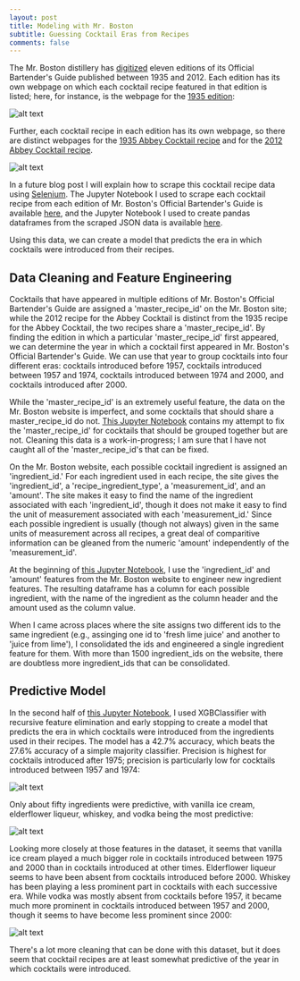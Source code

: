 ```yaml
---
layout: post
title: Modeling with Mr. Boston
subtitle: Guessing Cocktail Eras from Recipes
comments: false
---
```


The Mr. Boston distillery has [digitized](https://mrbostondrinks.com/discover) eleven editions of its Official Bartender's Guide published between 1935 and 2012. Each edition has its own webpage on which each cocktail recipe featured in that edition is listed; here, for instance, is the webpage for the [1935 edition](https://mrbostondrinks.com/books/old-mr-boston-deluxe-official-bartenders-guide-1935):

![alt text](/img/Mr_Boston_1935_Edition.png "Mr. Boston 1935 Edition")

 Further, each cocktail recipe in each edition has its own webpage, so there are distinct webpages for the [1935 Abbey Cocktail recipe](https://mrbostondrinks.com/recipes/abbey-cocktail-1935) and for the [2012 Abbey Cocktail recipe](https://mrbostondrinks.com/recipes/abbey-cocktail).

![alt text](/img/Abbey_Cocktail_1935_Edition.png "Abbey Cocktail 1935 Edition")

In a future blog post I will explain how to scrape this cocktail recipe data using [Selenium](https://pypi.org/project/selenium/). The Jupyter Notebook I used to scrape each cocktail recipe from each edition of Mr. Boston's Official Bartender's Guide is available [here](https://github.com/nrvanwyck/DS-Unit-2-Sprint-4-Predictive-Modeling-Project/blob/master/Web-Scraping%20Mr.%20Boston.ipynb), and the Jupyter Notebook I used to create pandas dataframes from the scraped JSON data is available [here](https://github.com/nrvanwyck/DS-Unit-2-Sprint-4-Predictive-Modeling-Project/blob/master/Creating%20Cocktail%20DataFrames%20from%20JSON.ipynb).

Using this data, we can create a model that predicts the era in which cocktails were introduced from their recipes.

## Data Cleaning and Feature Engineering

Cocktails that have appeared in multiple editions of Mr. Boston's Official Bartender's Guide are assigned a 'master_recipe_id' on the Mr. Boston site; while the 2012 recipe for the Abbey Cocktail is distinct from the 1935 recipe for the Abbey Cocktail, the two recipes share a 'master_recipe_id'. By finding the edition in which a particular 'master_recipe_id' first appeared, we can determine the year in which a cocktail first appeared in Mr. Boston's Official Bartender's Guide. We can use that year to group cocktails into four different eras: cocktails introduced before 1957, cocktails introduced between 1957 and 1974, cocktails introduced between 1974 and 2000, and cocktails introduced after 2000.

While the 'master_recipe_id' is an extremely useful feature, the data on the Mr. Boston website is imperfect, and some cocktails that should share a master_recipe_id do not. [This Jupyter Notebook](https://github.com/nrvanwyck/DS-Unit-2-Sprint-4-Predictive-Modeling-Project/blob/master/Cleaning%20Mr.%20Boston%20Cocktail%20Data.ipynb) contains my attempt to fix the 'master_recipe_id' for cocktails that should be grouped together but are not. Cleaning this data is a work-in-progress; I am sure that I have not caught all of the 'master_recipe_id's that can be fixed.

On the Mr. Boston website, each possible cocktail ingredient is assigned an 'ingredient_id.' For each ingredient used in each recipe, the site gives the 'ingredient_id', a 'recipe_ingredient_type', a 'measurement_id', and an 'amount'. The site makes it easy to find the name of the ingredient associated with each 'ingredient_id', though it does not make it easy to find the unit of measurement associated with each 'measurement_id.' Since each possible ingredient is usually (though not always) given in the same units of measurement across all recipes, a great deal of comparitive information can be gleaned from the numeric 'amount' independently of the 'measurement_id'.

At the beginning of [this Jupyter Notebook](https://github.com/nrvanwyck/DS-Unit-2-Sprint-4-Predictive-Modeling-Project/blob/master/Predictive%20Model%20for%20Mr.%20Boston%20Cocktail%20Dataset.ipynb), I use the 'ingredient_id' and 'amount' features from the Mr. Boston website to engineer new ingredient features. The resulting dataframe has a column for each possible ingredient, with the name of the ingredient as the column header and the amount used as the column value.

When I came across places where the site assigns two different ids to the same ingredient (e.g., assinging one id to 'fresh lime juice' and another to 'juice from lime'), I consolidated the ids and engineered a single ingredient feature for them. With more than 1500 ingredient_ids on the website, there are doubtless more ingredient_ids that can be consolidated.

## Predictive Model

In the second half of [this Jupyter Notebook](https://github.com/nrvanwyck/DS-Unit-2-Sprint-4-Predictive-Modeling-Project/blob/master/Predictive%20Model%20for%20Mr.%20Boston%20Cocktail%20Dataset.ipynb), I used XGBClassifier with recursive feature elimination and early stopping to create a model that predicts the era in which cocktails were introduced from the ingredients used in their recipes. The model has a 42.7% accuracy, which beats the 27.6% accuracy of a simple majority classifier. Precision is highest for cocktails introduced after 1975; precision is particularly low for cocktails introduced between 1957 and 1974:

![alt text](/img/Cocktail_Confusion_Matrix.png "Cocktail Confusion Matrix")

Only about fifty ingredients were predictive, with vanilla ice cream, elderflower liqueur, whiskey, and vodka being the most predictive:

![alt text](/img/Cocktail_Feature_Importances.png "Cocktail Feature Importances")

Looking more closely at those features in the dataset, it seems that vanilla ice cream played a much bigger role in cocktails introduced between 1975 and 2000 than in cocktails introduced at other times. Elderflower liqueur seems to have been absent from cocktails introduced before 2000. Whiskey has been playing a less prominent part in cocktails with each successive era. While vodka was mostly absent from cocktails before 1957, it became much more prominent in cocktails introduced between 1957 and 2000, though it seems to have become less prominent since 2000:

![alt text](/img/Average_Amount_of_Ingredient_Used_Per_Cocktail_by_Era.png "Average Amount of Ingredient Used per Cocktail by Era")

There's a lot more cleaning that can be done with this dataset, but it does seem that cocktail recipes are at least somewhat predictive of the year in which cocktails were introduced.
